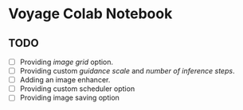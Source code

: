 # Voyage Colab Notebook

## TODO

- [ ] Providing _image grid_ option.
- [ ] Providing custom _guidance scale_ and _number of inference steps_.
- [ ] Adding an image enhancer. 
- [ ] Providing custom scheduler option
- [ ] Providing image saving option